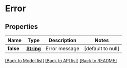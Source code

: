 # Error
## Properties

Name | Type | Description | Notes
------------ | ------------- | ------------- | -------------
**false** | [**String**](string.md) | Error message | [default to null]


[[Back to Model list]](../README.md#documentation-for-models) [[Back to API list]](../README.md#documentation-for-api-endpoints) [[Back to README]](../README.md)

    
